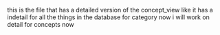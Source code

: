 this is the file that has a detailed version of the concept_view like it has a indetail for all the things in the database for category now i will work on detail for concepts now
